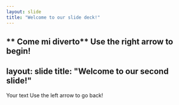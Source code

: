 ```yaml
---
layout: slide
title: "Welcome to our slide deck!"
---
```

** Come mi diverto**
Use the right arrow to begin!
---
layout: slide
title: "Welcome to our second slide!"
---
Your text
Use the left arrow to go back!
